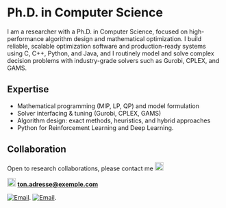 # Ph.D. in Computer Science

I am a researcher with a Ph.D. in Computer Science, focused on high-performance algorithm design and mathematical optimization. I build reliable, scalable optimization software and production-ready systems using C, C++, Python, and Java, and I routinely model and solve complex decision problems with industry-grade solvers such as Gurobi, CPLEX, and GAMS.

## Expertise
- Mathematical programming (MIP, LP, QP) and model formulation
- Solver interfacing & tuning (Gurobi, CPLEX, GAMS)
- Algorithm design: exact methods, heuristics, and hybrid approaches
- Python for Reinforcement Learning and Deep Learning. 

## Collaboration
Open to research collaborations, please contact me [<img src="https://img.icons8.com/ios-glyphs/30/000000/new-post.png" width="20"/>](mailto:ton.adresse@exemple.com)

[<img src="https://img.icons8.com/ios-glyphs/30/000000/new-post.png" width="20"/>](mailto:ton.adresse@exemple.com)
**ton.adresse@exemple.com**

[![Email](https://img.shields.io/badge/Email-333333?style=flat&logo=minutemailer&logoColor=white)](mailto:ivpenaarenas@gmail.com).
[![Email](https://img.shields.io/badge/Email-D14836?style=flat&logo=gmail&logoColor=white)](mailto:ivpenaarenas@gmail.com).

